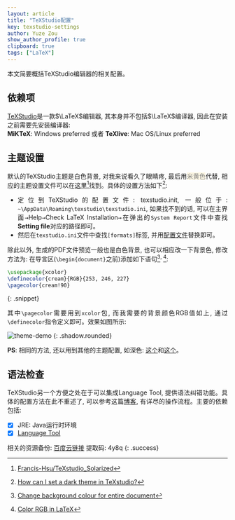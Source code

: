 ```yaml
---
layout: article
title: "TeXStudio配置"
key: texstudio-settings
author: Yuze Zou
show_author_profile: true
clipboard: true
tags: ["LaTeX"]
---
```


本文简要概括TeXStudio编辑器的相关配置。
<!--more-->

<div style="margin: 0 auto;" align="justify" markdown="1">

## 依赖项

[TeXStudio](https://www.texstudio.org/)是一款$\LaTeX$编辑器, 其本身并不包括$\LaTeX$编译器, 因此在安装之前需要先安装编译器:  
**MiKTeX**: Windows preferred 或者 **TeXlive**: Mac OS/Linux preferred

## 主题设置

默认的TeXStudio主题是白色背景, 对我来说看久了眼睛疼, 最后用<span style="background-color: #fdf6e3; color: gray;">米黄色</span>代替, 相应的主题设置文件可以在[这里](https://gist.githubusercontent.com/zouyu4524/c42da1e62bde9d582b49c995e0a2a952/raw/993decd91890aca6bc44594626e85fab62c4f12c/Solarized_Light)[^theme]找到。具体的设置方法如下[^setting]:  

- 定位到TeXStudio的配置文件: texstudio.init, 一般位于: `~\AppData\Roaming\texstudio\texstudio.ini`, 如果找不到的话, 可以在主界面<kbd class="dark-apple">→</kbd>Help<kbd class="dark-apple">→</kbd>Check LaTeX Installation<kbd class="dark-apple">→</kbd>在弹出的`System Report`文件中查找**Setting file**对应的路径即可。
- 然后在`texstudio.ini`文件中查找`[formats]`标签, 并用[配置文件](https://gist.githubusercontent.com/zouyu4524/c42da1e62bde9d582b49c995e0a2a952/raw/993decd91890aca6bc44594626e85fab62c4f12c/Solarized_Light)替换即可。

除此以外, 生成的PDF文件预览一般也是白色背景, 也可以相应改一下背景色, 修改方法为: 在导言区(`\begin{document}`之前)添加如下语句[^pagecolor]<sup>, </sup>[^rgb]:

```latex
\usepackage{xcolor}
\definecolor{cream}{RGB}{253, 246, 227}
\pagecolor{cream!90}
```
{: .snippet}

其中`\pagecolor`需要用到`xcolor`包, 而我需要的背景颜色RGB值如上, 通过`\definecolor`指令定义即可。效果如图所示:

![theme-demo](http://img.be-my-only.xyz/texstudio-settings.png)
{: .shadow.rounded}

**PS**: 相同的方法, 还以用到其他的主题配置, 如深色: [这个](https://robjhyndman.com/hyndsight/dark-themes-for-writing/)和[这个](https://tex.stackexchange.com/a/279321/198472)。

## 语法检查

TeXStudio另一个方便之处在于可以集成Language Tool, 提供语法纠错功能。具体的配置方法在此不重述了, 可以参考这篇[博客](https://blog.csdn.net/yinqingwang/article/details/54583541), 有详尽的操作流程。主要的依赖包括:  

- [x] JRE: Java运行时环境
- [x] [Language Tool](https://languagetool.org/)

相关的资源备份: [百度云链接](https://pan.baidu.com/s/1KoMLDeKL1s0fopA0kn1hEA) 提取码: 4y8q
{: .success}

</div>

[^theme]: [Francis-Hsu/TeXstudio_Solarized](https://github.com/Francis-Hsu/TeXstudio_Solarized)
[^setting]: [How can I set a dark theme in TeXstudio?](https://tex.stackexchange.com/a/108599/198472)
[^pagecolor]: [Change background colour for entire document](https://tex.stackexchange.com/a/82500/198472)
[^rgb]: [Color RGB in LaTeX](https://tex.stackexchange.com/a/239463/198472)